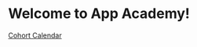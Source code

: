 # Welcome to App Academy! 

[Cohort Calendar](https://docs.google.com/spreadsheets/d/1lYuZms4vgteNBtC86pRbaNqJ4D8rAu_BSR9NMGntOX8/edit#gid=0)
